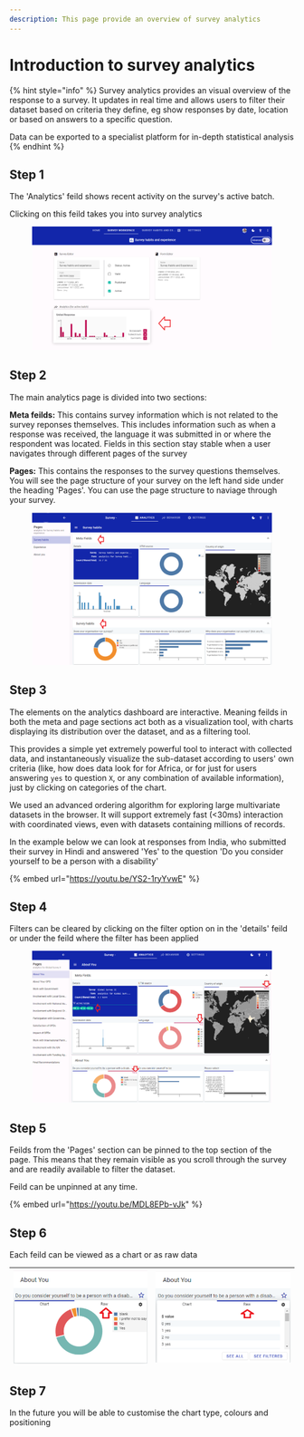 ```yaml
---
description: This page provide an overview of survey analytics
---
```


# Introduction to survey analytics

{% hint style="info" %}
Survey analytics provides an visual overview of the response to a survey. It updates in real time and allows users to filter their dataset based on criteria they define, eg show responses by date, location or based on answers to a specific question.

Data can be exported to a specialist platform for in-depth statistical analysis
{% endhint %}

## Step 1

The 'Analytics' feild shows recent activity on the survey's active batch.

Clicking on this feild takes you into survey analytics

<figure><img src="../../../.gitbook/assets/image (6) (3).png" alt=""><figcaption></figcaption></figure>

## Step 2

The main analytics page is divided into two sections:

**Meta feilds:** This contains survey information which is not related to the survey reponses themselves. This includes information such as when a response was received, the language it was submitted in or where the respondent was located. Fields in this section stay stable when a user navigates through different pages of the survey

**Pages:** This contains the responses to the survey questions themselves. You will see the page structure of your survey on the left hand side under the heading 'Pages'. You can use the page structure to naviage through your survey.

<figure><img src="../../../.gitbook/assets/image (1) (7).png" alt=""><figcaption></figcaption></figure>

## Step 3

The elements on the analytics dashboard are interactive. Meaning feilds in both the meta and page sections act both as a visualization tool, with charts displaying its distribution over the dataset, and as a filtering tool.

This provides a simple yet extremely powerful tool to interact with collected data, and instantaneously visualize the sub-dataset according to users' own criteria (like, how does data look for for Africa, or for just for users answering `yes` to question `X`, or any combination of available information), just by clicking on categories of the chart.

We used an advanced ordering algorithm for exploring large multivariate datasets in the browser. It will support extremely fast (<30ms) interaction with coordinated views, even with datasets containing millions of records.

In the example below we can look at responses from India, who submitted their survey in Hindi and answered 'Yes' to the question 'Do you consider yourself to be a person with a disability'

{% embed url="https://youtu.be/YS2-1ryYvwE" %}

## Step 4

Filters can be cleared by clicking on the filter option on in the 'details' feild or under the feild where the filter has been applied

<figure><img src="../../../.gitbook/assets/image (28).png" alt=""><figcaption></figcaption></figure>

## Step 5

Feilds from the 'Pages' section can be pinned to the top section of the page. This means that they remain visible as you scroll through the survey and are readily available to filter the dataset.

Feild can be unpinned at any time.

{% embed url="https://youtu.be/MDL8EPb-vJk" %}

## Step 6

Each feild can be viewed as a chart or as raw data

| ![](<../../../.gitbook/assets/image (4) (1) (1) (1) (1) (1) (1) (1) (1) (1) (1) (1).png>) | ![](<../../../.gitbook/assets/image (3) (6).png>) |
| ----------------------------------------------------------------------------------------- | ------------------------------------------------- |

## Step 7

In the future you will be able to customise the chart type, colours and positioning
